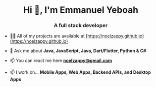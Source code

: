 <h1 align="center">Hi 👋, I'm Emmanuel Yeboah</h1>
<h3 align="center">A full stack developer</h3>

- 👨‍💻 All of my projects are available at [https://noelzappy.github.io](https://noelzappy.github.io)

- 💬 Ask me about **Java, JavaScript, Java, Dart/Flutter, Python & C#**

- 📫 You can react me here **noelzappy@gmail.com**

- 📫 I work on... **Mobile Apps, Web Apps, Backend APIs, and Desktop Apps**
